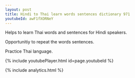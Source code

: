 ```yaml
---
layout: post
title: Hindi to Thai learn words sentences dictionary 971 
youtubeId: awF1fXORNeY
---
```

 
 
Helps to learn Thai words and sentences for Hindi speakers.

Opportunitiy to repeat the words sentences. 

Practice Thai language. 
 
{% include youtubePlayer.html id=page.youtubeId %}
 
 
{% include analytics.html %}